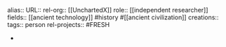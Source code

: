 alias::
URL::
rel-org:: [[UnchartedX]]
role:: [[independent researcher]]
fields:: [[ancient technology]] #history #[[ancient civilization]]
creations::
tags:: person
rel-projects:: #FRESH


-
